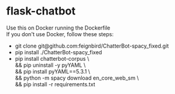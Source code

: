 # flask-chatbot
Use this on Docker running the Dockerfile <br>
If you don't use Docker, follow these steps:
<ul>
<li>git clone git@github.com:feignbird/ChatterBot-spacy_fixed.git</li>
<li>pip install ./ChatterBot-spacy_fixed</li>
<li>pip install chatterbot-corpus \ <br>
&& pip uninstall -y pyYAML \ <br>
&& pip install pyYAML==5.3.1 \ <br>
&& python -m spacy download en_core_web_sm \ <br>
&& pip install -r requirements.txt </li>
</ul>
